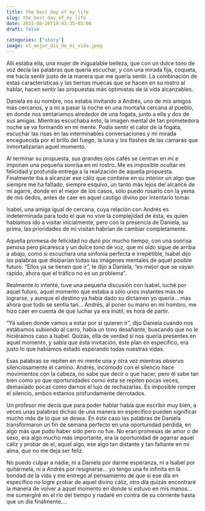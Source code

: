 ```yaml
---
title: the best day of my life
slug: the_best_day_of_my_life
date: 2022-08-26T19:41:35-05:00
draft: false

categories: ["story"]
image: el_mejor_día_de_mi_vida.jpeg
---
```


Allí estaba ella, una mujer de inigualable belleza, que con un dulce tono de
voz decía las palabras que quería escuchar, y con una mirada fija, coqueta, me
hacía sentir justo de la manera que me quería sentir. La combinación de estas
características y las tiernas muecas que se hacen en su rostro al hablar, hacen
sentir las propuestas más optimistas de la vida alcanzables.

Daniela es su nombre, nos estaba invitando a Andrés, uno de mis amigos más
cercanos, y a mí a pasar la noche en una montaña cercana al pueblo, en donde
nos sentaríamos alrededor de una fogata, junto a ella y dos de sus amigas.
Mientras escuchaba esto, la imagen mental de tan prometedora noche se va
formando en mi mente. Podía sentir el calor de la fogata, escuchar las risas en
las interminables conversaciones y mi mirada enceguecida por el brillo del
fuego, la luna y los flashes de las cámaras que inmortalizarían aquel momento.

Al terminar su propuesta, sus grandes ojos cafés se centran en mí e imponen una
pequeña sonrisa en mi rostro. Me es imposible ocultar mi felicidad y profunda
entrega a la realización de aquella propuesta. Finalmente iba a alcanzar ese
cáliz que contiene en su interior un algo que siempre me ha faltado, siempre
esquivo, un tanto más lejos del alcance de mi agarre, donde en el mejor de los
casos, sólo puedo rosarlo con la yema de mis dedos, antes de caer en aquel
castigo divino por intentarlo tomar.

Isabel, una amiga igual de cercana, cuya relación con Andrés es indeterminada
para todo el que no vive la complejidad de ésta, es quien habíamos ido a
visitar inicialmente, pero con la presencia de Daniela, su prima, las
prioridades de mi visitan habrían de cambiar completamente.

Aquella promesa de felicidad no duró por mucho tiempo, con una sonrisa penosa
pero picaresca y un dulce tono de voz, que mí oído sigue de arriba a abajo,
como si escuchara una sinfonía perfecta e irrepetible, Isabel dijo las palabras
que disiparían todas las imágenes mentales de aquel posible futuro. “Ellos ya
se tienen que ir”, le dijo a Daniela, “es mejor que se vayan rápido, ahora que
el tráfico no es un problema”.

Realmente lo intenté, tuve una pequeña discusión con Isabel, luché por aquel
futuro, aquel momento que estaba a sólo unos instantes más de lograrse, y
aunque el destino ya había dado su dictamen yo quería... más ahora que todo se
sentía tan… Andrés, al poner su mano en mi hombro, me hizo caer en cuenta de
que luchar ya era inútil, es hora de partir.

“Ya saben donde vamos a estar por si quieren ir”, dijo Daniela cuando nos
estábamos subiendo al carro, había un tono desafiante, buscando que no le
hiciéramos caso a Isabel. Quizás, ella de verdad sí nos quería presentes en
aquel momento, y sabía que ésta invitación, éste plan en específico, era justo
lo que habíamos estado esperando todas nuestras vidas.

Esas palabras se repiten en mi mente una y otra vez mientras observo
silenciosamente el camino. Andrés, incómodo con el silencio hace movimientos
con la cabeza, no sabe que decir o que hacer, pero él sabe tan bien como yo que
oportunidades como ésta se repiten pocas veces, demasiado pocas como darnos el
lujo de rechazarlas. Es imposible romper el silencio, ambos estamos
profundamente derrotados.

Un profesor me decía que para poder hablar había que escribir muy bien, a veces
unas palabras dichas de una manera en específico pueden significar mucho más de
lo que se desea. En éste caso las palabras de Daniela transformaron un fin de
semana perfecto en una oportunidad pérdida, en algo más que pudo haber sido
pero no fue. No eran promesas de amor o de sexo, era algo mucho más importante,
era la oportunidad de agarrar aquel cáliz y probar de el, aquel algo, ese algo
tan distante y tan faltante en mi alma, que no me deja ser feliz.

No puedo culpar a nadie, ni a Daniela por darme esperanza, ni a Isabel por
quitármela, ni a Andrés por resignarse… yo tengo una fe infinita en la bondad
de la vida y me entrego al pensamiento de que si ese día en específico no logre
probar de aquel divino cáliz, otro día quizás encontraré la manera de volver a
aquel momento en donde si estuvo en mis manos... me sumergiré en el río del
tiempo y nadaré en contra de su corriente hasta que un día finalmente….
